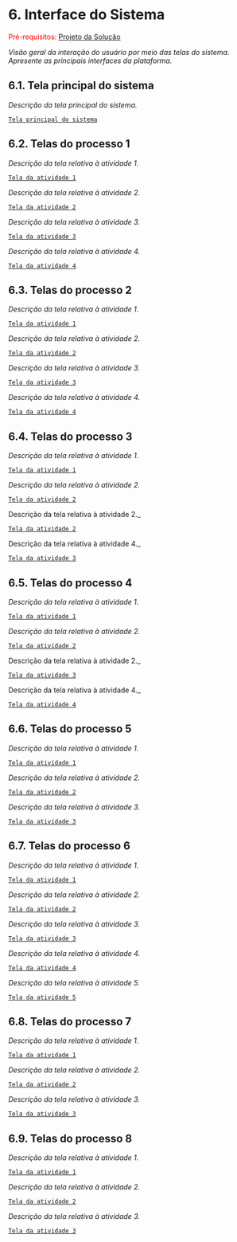 
# 6. Interface do Sistema

<span style="color:red">Pré-requisitos: <a href="4-Projeto-Solucao.md"> Projeto da Solução</a></span>

_Visão geral da interação do usuário por meio das telas do sistema. Apresente as principais interfaces da plataforma._

## 6.1. Tela principal do sistema

_Descrição da tela principal do sistema._

[`Tela principal do sistema`](images/wr-inicial.png)


## 6.2. Telas do processo 1

_Descrição da tela relativa à atividade 1._

[`Tela da atividade 1`](images/wr-login.png)

_Descrição da tela relativa à atividade 2._

[`Tela da atividade 2`](images/wr-inicial.png)

_Descrição da tela relativa à atividade 3._

[`Tela da atividade 3`](images/wr-usuarios.png)

_Descrição da tela relativa à atividade 4._

[`Tela da atividade 4`](images/wr-cadastrar-usuario.png)



## 6.3. Telas do processo 2

_Descrição da tela relativa à atividade 1._

[`Tela da atividade 1`](images/wr-login.png)

_Descrição da tela relativa à atividade 2._

[`Tela da atividade 2`](images/wr-inicial.png)

_Descrição da tela relativa à atividade 3._

[`Tela da atividade 3`](images/wr-usuarios.png)

_Descrição da tela relativa à atividade 4._

[`Tela da atividade 4`](images/wr-editar-usuario.png)

## 6.4. Telas do processo 3

_Descrição da tela relativa à atividade 1._

[`Tela da atividade 1`](images/wr-login.png)

_Descrição da tela relativa à atividade 2._

[`Tela da atividade 2`](images/wr-inicial.png)

 Descrição da tela relativa à atividade 2._

[`Tela da atividade 2`](images/wr-produtos.png)

Descrição da tela relativa à atividade 4._

[`Tela da atividade 3`](images/wr-cadastrar-produto.png)


## 6.5. Telas do processo 4

_Descrição da tela relativa à atividade 1._

[`Tela da atividade 1`](images/wr-login.png)

_Descrição da tela relativa à atividade 2._

[`Tela da atividade 2`](images/wr-inicial.png)

Descrição da tela relativa à atividade 2._

[`Tela da atividade 3`](images/wr-produtos.png)

Descrição da tela relativa à atividade 4._

[`Tela da atividade 4`](images/wr-editar-produto.png)

## 6.6. Telas do processo 5

_Descrição da tela relativa à atividade 1._

[`Tela da atividade 1`](images/wr-login.png)

_Descrição da tela relativa à atividade 2._

[`Tela da atividade 2`](images/wr-inicial.png)

_Descrição da tela relativa à atividade 3._

[`Tela da atividade 3`](images/wr-vendas.png)

## 6.7. Telas do processo 6

_Descrição da tela relativa à atividade 1._

[`Tela da atividade 1`](images/wr-login.png)

_Descrição da tela relativa à atividade 2._

[`Tela da atividade 2`](images/wr-inicial.png)

_Descrição da tela relativa à atividade 3._

[`Tela da atividade 3`](images/wr-vendas.png)

_Descrição da tela relativa à atividade 4._

[`Tela da atividade 4`](images/wr-historico-vendas.png)

_Descrição da tela relativa à atividade 5._

[`Tela da atividade 5`](images/wr-editar-venda.png)

## 6.8. Telas do processo 7

_Descrição da tela relativa à atividade 1._

[`Tela da atividade 1`](images/wr-login.png)

_Descrição da tela relativa à atividade 2._

[`Tela da atividade 2`](images/wr-inicial.png)

_Descrição da tela relativa à atividade 3._

[`Tela da atividade 3`](images/wr-relatorio-financeiro.png)

## 6.9. Telas do processo 8

_Descrição da tela relativa à atividade 1._

[`Tela da atividade 1`](images/wr-login.png)

_Descrição da tela relativa à atividade 2._

[`Tela da atividade 2`](images/wr-inicial.png)

_Descrição da tela relativa à atividade 3._

[`Tela da atividade 3`](images/wr-relatorio-estoque.png)


